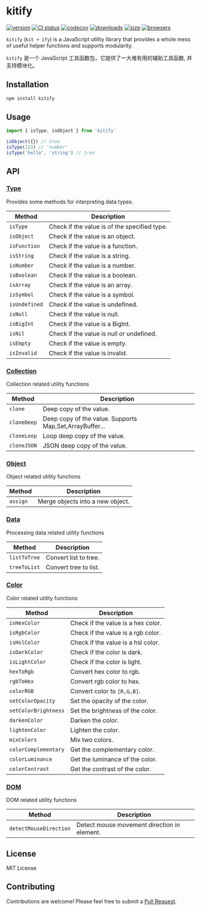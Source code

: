 # kitify

[![version][npm-image]][npm-url]
[![CI status][github-action-image]][github-action-url]
[![codecov][codecov-image]][codecov-url]
[![downloads][downloads-image]][npm-url]
[![size][bundlephobia-image]](https://bundlephobia.com/package/kitify)
[![browsers](https://img.shields.io/badge/Browser-IE11-brightgreen?style=flat-square)][github-url]

[github-url]: https://github.com/Marinerer/kitify
[npm-url]: https://www.npmjs.com/package/kitify
[npm-image]: https://img.shields.io/npm/v/kitify?style=flat-square
[github-action-image]: https://img.shields.io/github/actions/workflow/status/Marinerer/kitify/release.yml?style=flat-square
[github-action-url]: https://github.com/Marinerer/kitify/actions/workflows/release.yml
[codecov-image]: https://codecov.io/gh/Marinerer/kitify/graph/badge.svg?token=MILBKA1OO7
[codecov-url]: https://codecov.io/gh/Marinerer/kitify
[downloads-image]: https://img.shields.io/npm/dm/kitify?style=flat-square
[bundlephobia-image]: https://img.shields.io/bundlephobia/minzip/kitify?style=flat-square

`kitify` (`kit + ify`) is a JavaScript utility library that provides a whole mess of useful helper functions and supports modularity.

`kitify` 是一个 JavaScript 工具函数包，它提供了一大堆有用的辅助工具函数, 并支持模块化。

## Installation

```bash
npm install kitify
```

## Usage

```js
import { isType, isObject } from 'kitify'

isObject({}) // true
isType(123) // 'number'
isType('hello', 'string') // true
```

## API

### [Type](./docs/type.md)

Provides some methods for interpreting data types.

| Method        | Description                                  |
| ------------- | -------------------------------------------- |
| `isType`      | Check if the value is of the specified type. |
| `isObject`    | Check if the value is an object.             |
| `isFunction`  | Check if the value is a function.            |
| `isString`    | Check if the value is a string.              |
| `isNumber`    | Check if the value is a number.              |
| `isBoolean`   | Check if the value is a boolean.             |
| `isArray`     | Check if the value is an array.              |
| `isSymbol`    | Check if the value is a symbol.              |
| `isUndefined` | Check if the value is undefined.             |
| `isNull`      | Check if the value is null.                  |
| `isBigInt`    | Check if the value is a BigInt.              |
| `isNil`       | Check if the value is null or undefined.     |
| `isEmpty`     | Check if the value is empty.                 |
| `isInvalid`   | Check if the value is invalid.               |

### [Collection](./docs/collection.md)

Collection related utility functions

| Method      | Description                                             |
| ----------- | ------------------------------------------------------- |
| `clone`     | Deep copy of the value.                                 |
| `cloneDeep` | Deep copy of the value. Supports Map,Set,ArrayBuffer... |
| `cloneLoop` | Loop deep copy of the value.                            |
| `cloneJSON` | JSON deep copy of the value.                            |

### [Object](./docs/object.md)

Object related utility functions

| Method   | Description                      |
| -------- | -------------------------------- |
| `assign` | Merge objects into a new object. |

### [Data](./docs/data.md)

Processing data related utility functions

| Method       | Description           |
| ------------ | --------------------- |
| `listToTree` | Convert list to tree. |
| `treeToList` | Convert tree to list. |

### [Color](./docs/color.md)

Color related utility functions

| Method               | Description                        |
| -------------------- | ---------------------------------- |
| `isHexColor`         | Check if the value is a hex color. |
| `isRgbColor`         | Check if the value is a rgb color. |
| `isHslColor`         | Check if the value is a hsl color. |
| `isDarkColor`        | Check if the color is dark.        |
| `isLightColor`       | Check if the color is light.       |
| `hexToRgb`           | Convert hex color to rgb.          |
| `rgbToHex`           | Convert rgb color to hex.          |
| `colorRGB`           | Convert color to `[R,G,B]`.        |
| `setColorOpacity`    | Set the opacity of the color.      |
| `setColorBrightness` | Set the brightness of the color.   |
| `darkenColor`        | Darken the color.                  |
| `lightenColor`       | Lighten the color.                 |
| `mixColors`          | Mix two colors.                    |
| `colorComplementary` | Get the complementary color.       |
| `colorLuminance`     | Get the luminance of the color.    |
| `colorContrast`      | Get the contrast of the color.     |

### [DOM](./docs/dom.md)

DOM related utility functions

| Method                 | Description                                 |
| ---------------------- | ------------------------------------------- |
| `detectMouseDirection` | Detect mouse movement direction in element. |

## License

MIT License

## Contributing

Contributions are welcome! Please feel free to submit a [Pull Request](https://github.com/Marinerer/kitify/pulls).

